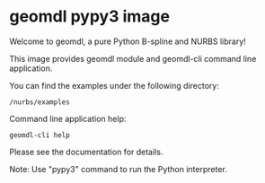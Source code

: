 # geomdl pypy3 image

Welcome to geomdl, a pure Python B-spline and NURBS library!

This image provides geomdl module and geomdl-cli command line application.

You can find the examples under the following directory:

    /nurbs/examples

Command line application help:

    geomdl-cli help

Please see the documentation for details.

Note: Use "pypy3" command to run the Python interpreter.
